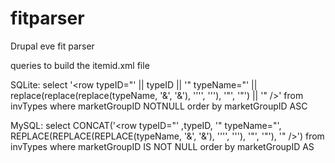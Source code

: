 fitparser
=========

Drupal eve fit parser

queries to build the itemid.xml file

SQLite:
select '<row typeID="' || typeID || '" typeName="' || replace(replace(replace(typeName, '&', '&amp;'), '''', '&apos;'), '"', '&quot;') || '" />' from invTypes where marketGroupID NOTNULL order by marketGroupID ASC
 
MySQL:
select CONCAT('<row typeID="' ,typeID, '" typeName="', REPLACE(REPLACE(REPLACE(typeName, '&', '&amp;'), '''', '&apos;'), '"', '&quot;'), '" />') from invTypes where marketGroupID IS NOT NULL order by marketGroupID AS
